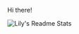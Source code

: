 Hi there!

<picture>
  <source media="(prefers-color-scheme: dark)" srcset="https://github-stats.original-lily/?username=Original-Lily&show_icons=true&include_all_commits=true&count_private=true&theme=dark">
  <source media="(prefers-color-scheme: light)" srcset="https://github-stats.original-lily/?username=Original-Lily&show_icons=true&include_all_commits=true&count_private=true&theme=light">
  <img alt="Lily's Readme Stats" src="https://github-stats.original-lily/?username=Original-Lily&show_icons=true&include_all_commits=true&count_private=true&theme=light">
</picture>
